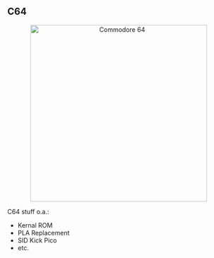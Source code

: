 ## C64

<p align="center"><img width="400" alt="Commodore 64" src="https://github.com/user-attachments/assets/7d620319-b5ce-4414-b979-e3e7e383b91e"></p>

C64 stuff o.a.:
- Kernal ROM
- PLA Replacement
- SID Kick Pico
- etc.
